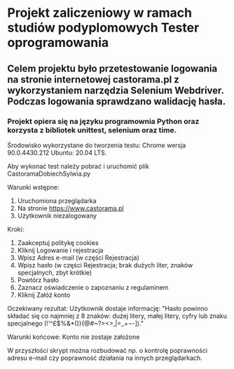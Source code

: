 # Projekt zaliczeniowy w ramach studiów podyplomowych Tester oprogramowania

## Celem projektu było przetestowanie logowania na stronie internetowej castorama.pl z wykorzystaniem narzędzia Selenium Webdriver. Podczas logowania sprawdzano walidację hasła.

### Projekt opiera się na języku programownia Python oraz korzysta z bibliotek unittest, selenium oraz time.  

Środowisko wykorzystane do tworzenia testu:
Chrome wersja 90.0.4430.212
Ubuntu: 20.04 LTS.

Aby wykonać test należy pobrać i uruchomić plik CastoramaDobiechSylwia.py

Warunki wstępne:
1. Uruchomiona przeglądarka
2. Na stronie https://www.castorama.pl
3. Użytkownik niezalogowany

Kroki:
1. Zaakceptuj politykę cookies
2. Kliknij Logowanie i rejestracja
3. Wpisz Adres e-mail (w części Rejestracja)
4. Wpisz hasło (w części Rejestracja; brak dużych liter, znaków specjalnych, zbyt krótkie)
5. Powtórz hasło
6. Zaznacz oświadczenie o zapoznaniu z regulaminem
7. Kliknij Załóż konto

Oczekiwany rezultat:
Użytkownik dostaje informację: "Hasło powinno składać się co najmniej z 8 znaków: dużej litery, małej litery, cyfry lub znaku specjalnego (!\'^£$%&*()}{@#~?><>,|=_+¬-])."

Warunki końcowe:
Konto nie zostaje założone


W przyszłości skrypt można rozbudować np. o kontrolę poprawności adresu e-mail czy poprawność działania na innych przeglądarkach.

